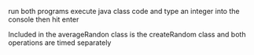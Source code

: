 run both programs execute java class code and type an integer into the console then hit enter

Included in the averageRandon class is the createRandom class and both operations are timed separately
